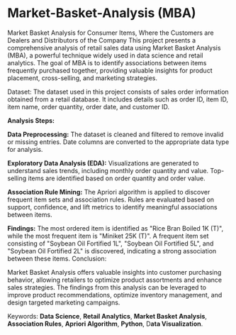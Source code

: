 # Market-Basket-Analysis (MBA)
Market Basket Analysis for Consumer Items, Where the Customers are Dealers and Distributors of the Company
This project presents a comprehensive analysis of retail sales data using Market Basket Analysis (MBA), a powerful technique widely used in data science and retail analytics. The goal of MBA is to identify associations between items frequently purchased together, providing valuable insights for product placement, cross-selling, and marketing strategies.

Dataset:
The dataset used in this project consists of sales order information obtained from a retail database. It includes details such as order ID, item ID, item name, order quantity, order date, and customer ID.

**Analysis Steps:**

**Data Preprocessing:**
The dataset is cleaned and filtered to remove invalid or missing entries.
Date columns are converted to the appropriate data type for analysis.

**Exploratory Data Analysis (EDA):**
Visualizations are generated to understand sales trends, including monthly order quantity and value.
Top-selling items are identified based on order quantity and order value.

**Association Rule Mining:**
The Apriori algorithm is applied to discover frequent item sets and association rules.
Rules are evaluated based on support, confidence, and lift metrics to identify meaningful associations between items.

**Findings:**
The most ordered item is identified as "Rice Bran Boiled 1K (T)", while the most frequent item is "Miniket 25K (T)".
A frequent item set consisting of "Soybean Oil Fortified 1L", "Soybean Oil Fortified 5L", and "Soybean Oil Fortified 2L" is discovered, indicating a strong association between these items.
Conclusion:

Market Basket Analysis offers valuable insights into customer purchasing behavior, allowing retailers to optimize product assortments and enhance sales strategies.
The findings from this analysis can be leveraged to improve product recommendations, optimize inventory management, and design targeted marketing campaigns.

Keywords: **Data Science**, **Retail Analytics**, **Market Basket Analysis**, **Association Rules**, **Apriori Algorithm**, **Python**, D**ata Visualization**.
